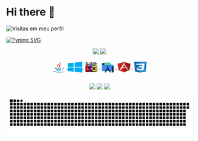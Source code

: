 
# Hi there 👋

![Visitas em meu perfil](https://komarev.com/ghpvc/?username=kak4k0ur1&color=ff0000&label=Welcome+to+my+profile+you+are+visitor+nº:)


[![Typing SVG](https://readme-typing-svg.herokuapp.com?font=Permanent+Marker&lines=Welcome+to+my+profile!%F0%9F%98%8A;I'm+Kalil+J.+Fakhouri%2C+21y!;Learning+yet%2C+feel+free+here!%E2%9C%8C%EF%B8%8F%F0%9F%98%81)](https://git.io/typing-svg)


<div align="center">
  <a href="https://github.com/kak4k0ur1">
  <img height="180em" src="https://github-readme-stats.vercel.app/api?username=kak4k0ur1&show_icons=true&theme=dark&include_all_commits=true&count_private=true"/>
  <img height="180em" src="https://github-readme-stats.vercel.app/api/top-langs/?username=kak4k0ur1&layout=compact&langs_count=16&theme=dark"/>
</div>
<div align="center"><br>
  <img align="center" alt="kaka-JAVA" height="30" width="40" src="https://raw.githubusercontent.com/devicons/devicon/master/icons/java/java-original.svg">
  <img align="center" alt="kaka-Windows" height="30" width="40" src="https://raw.githubusercontent.com/devicons/devicon/master/icons/windows8/windows8-original.svg">
  <img align="center" alt="kaka-bat" height="30" width="40" src="https://raw.githubusercontent.com/devicons/devicon/master/icons/msdos/msdos-original.svg">
  <img align="center" alt="kaka-Android" height="30" width="40" src="https://raw.githubusercontent.com/devicons/devicon/master/icons/androidstudio/androidstudio-original.svg">
  <img align="center" alt="kaka-Angular" height="30" width="40" src="https://raw.githubusercontent.com/devicons/devicon/master/icons/angularjs/angularjs-original.svg" />
  <img align="center" alt="kaka-CSS" height="30" width="40" src="https://raw.githubusercontent.com/devicons/devicon/master/icons/css3/css3-original.svg" />
</div>


##
<div align="center">
<a href="https://www.instagram.com/kalil.jar" target="_blank"><img src="https://img.shields.io/badge/-Instagram-%23E4405F?style=for-the-badge&logo=instagram&logoColor=white" target="_blank"></a>
<a href = "mailto:kjfakhouri@gmail.com"><img src="https://img.shields.io/badge/-Outlook-blue?style=for-the-badge&logo=microsoftoutlook" target="_blank"></a>
<a href="https://www.linkedin.com/in/kalil-j-fakhouri-1744b321a/" target="_blank"><img src="https://img.shields.io/badge/-LinkedIn-%230077B5?style=for-the-badge&logo=linkedin&logoColor=white" target="_blank"></a> 
  
  ![Snake animation](https://github.com/elton-souza/elton-souza/blob/output/github-contribution-grid-snake.svg)
 
</div>